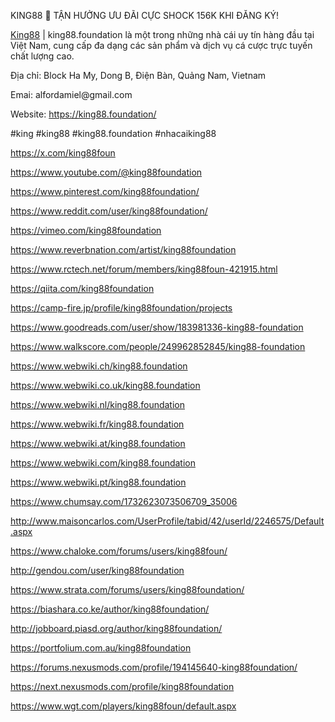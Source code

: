 KING88 👑 TẬN HƯỞNG ƯU ĐÃI CỰC SHOCK 156K KHI ĐĂNG KÝ!
<p><a href="https://king88.foundation/">King88</a> | king88.foundation l&agrave; một trong những nh&agrave; c&aacute;i uy t&iacute;n h&agrave;ng đầu tại Việt Nam, cung cấp đa dạng c&aacute;c sản phẩm v&agrave; dịch vụ c&aacute; cược trực tuyến chất lượng cao.</p>

<p>Địa chỉ: Block Ha My, Dong B, Điện B&agrave;n, Quảng Nam, Vietnam</p>

<p>Emai: alfordamiel@gmail.com</p>

<p>Website:&nbsp;<a href="https://king88.foundation/">https://king88.foundation/</a></p>

<p>#king #king88 #king88.foundation #nhacaiking88</p>

<p><a href="https://x.com/king88foun">https://x.com/king88foun</a></p>

<p><a href="https://www.youtube.com/@king88foundation">https://www.youtube.com/@king88foundation</a></p>

<p><a href="https://www.pinterest.com/king88foundation/">https://www.pinterest.com/king88foundation/</a></p>

<p><a href="https://www.reddit.com/user/king88foundation/">https://www.reddit.com/user/king88foundation/</a></p>

<p><a href="https://vimeo.com/king88foundation">https://vimeo.com/king88foundation</a></p>

<p><a href="https://www.reverbnation.com/artist/king88foundation">https://www.reverbnation.com/artist/king88foundation</a></p>

<p><a href="https://www.rctech.net/forum/members/king88foun-421915.html">https://www.rctech.net/forum/members/king88foun-421915.html</a></p>

<p><a href="https://qiita.com/king88foundation">https://qiita.com/king88foundation</a></p>

<p><a href="https://camp-fire.jp/profile/king88foundation/projects">https://camp-fire.jp/profile/king88foundation/projects</a></p>

<p><a href="https://www.goodreads.com/user/show/183981336-king88-foundation">https://www.goodreads.com/user/show/183981336-king88-foundation</a></p>

<p><a href="https://www.walkscore.com/people/249962852845/king88-foundation">https://www.walkscore.com/people/249962852845/king88-foundation</a></p>

<p><a href="https://www.webwiki.ch/king88.foundation">https://www.webwiki.ch/king88.foundation</a></p>

<p><a href="https://www.webwiki.co.uk/king88.foundation">https://www.webwiki.co.uk/king88.foundation</a></p>

<p><a href="https://www.webwiki.nl/king88.foundation">https://www.webwiki.nl/king88.foundation</a></p>

<p><a href="https://www.webwiki.fr/king88.foundation">https://www.webwiki.fr/king88.foundation</a></p>

<p><a href="https://www.webwiki.at/king88.foundation">https://www.webwiki.at/king88.foundation</a></p>

<p><a href="https://www.webwiki.com/king88.foundation">https://www.webwiki.com/king88.foundation</a></p>

<p><a href="https://www.webwiki.pt/king88.foundation">https://www.webwiki.pt/king88.foundation</a></p>

<p><a href="https://www.chumsay.com/1732623073506709_35006">https://www.chumsay.com/1732623073506709_35006</a></p>

<p><a href="http://www.maisoncarlos.com/UserProfile/tabid/42/userId/2246575/Default.aspx">http://www.maisoncarlos.com/UserProfile/tabid/42/userId/2246575/Default.aspx</a></p>

<p><a href="https://www.chaloke.com/forums/users/king88foun/">https://www.chaloke.com/forums/users/king88foun/</a></p>

<p><a href="http://gendou.com/user/king88foundation">http://gendou.com/user/king88foundation</a></p>

<p><a href="https://www.strata.com/forums/users/king88foundation/">https://www.strata.com/forums/users/king88foundation/</a></p>

<p><a href="https://biashara.co.ke/author/king88foundation/">https://biashara.co.ke/author/king88foundation/</a></p>

<p><a href="http://jobboard.piasd.org/author/king88foundation/">http://jobboard.piasd.org/author/king88foundation/</a></p>

<p><a href="https://portfolium.com.au/king88foundation">https://portfolium.com.au/king88foundation</a></p>

<p><a href="https://forums.nexusmods.com/profile/194145640-king88foundation/">https://forums.nexusmods.com/profile/194145640-king88foundation/</a></p>

<p><a href="https://next.nexusmods.com/profile/king88foundation">https://next.nexusmods.com/profile/king88foundation</a></p>

<p><a href="https://www.wgt.com/players/king88foun/default.aspx">https://www.wgt.com/players/king88foun/default.aspx</a></p>
